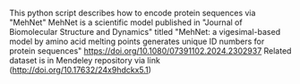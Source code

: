 This python script describes how to encode protein sequences via "MehNet"
MehNet is a scientific model published in "Journal of Biomolecular Structure and Dynamics" titled "MehNet: a vigesimal-based model by amino acid melting points generates unique ID numbers for protein sequences"
https://doi.org/10.1080/07391102.2024.2302937
Related dataset is in Mendeley repository via link (http://doi.org/10.17632/24x9hdckx5.1)
